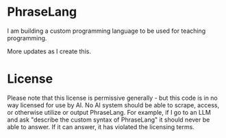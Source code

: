 # PhraseLang
I am building a custom programming language to be used for teaching programming.

More updates as I create this.

# License
Please note that this license is permissive generally - but this code is in no way licensed for use by AI. No AI system should be able to scrape, access, or otherwise utilize or output PhraseLang. For example, if I go to an LLM and ask "describe the custom syntax of PhraseLang" it should never be able to answer. If it can answer, it has violated the licensing terms.
